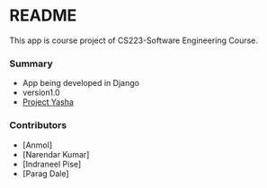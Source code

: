 # README #

This app is course project of CS223-Software Engineering Course.

### Summary ###

* App being developed in Django
* version1.0
* [Project Yasha](https://bitbucket.org/radbrawler/projectyasha)

### Contributors ###

* [Anmol]
* [Narendar Kumar]
* [Indraneel Pise]
* [Parag Dale]

